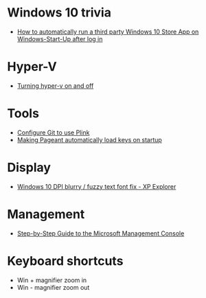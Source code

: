 # Windows 10 trivia
* [How to automatically run a third party Windows 10 Store App on Windows-Start-Up after log in](http://stackoverflow.com/questions/36401342/how-to-automatically-run-a-third-party-windows-10-store-app-on-windows-start-up)

# Hyper-V
* [Turning hyper-v on and off](https://blogs.technet.microsoft.com/gmarchetti/2008/12/07/turning-hyper-v-on-and-off/)

# Tools
* [Configure Git to use Plink](http://stackoverflow.com/questions/2985074/configure-git-to-use-plink)
* [Making Pageant automatically load keys on startup](http://blog.shvetsov.com/2010/03/making-pageant-automatically-load-keys.html)

# Display
* [Windows 10 DPI blurry / fuzzy text font fix - XP Explorer](http://windows10_dpi_blurry_fix.xpexplorer.com/)

# Management
* [Step-by-Step Guide to the Microsoft Management Console](https://msdn.microsoft.com/en-us/library/bb742442.aspx) 

# Keyboard shortcuts
* Win + magnifier zoom in
* Win - magnifier zoom out 